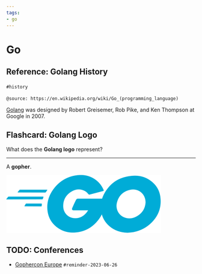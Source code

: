```yaml
---
tags:
- go
---
```


# Go

## Reference: Golang History

`#history`

`@source: https://en.wikipedia.org/wiki/Go_(programming_language)`

[Golang](https://go.dev/doc/ "#go/go") was designed by Robert Greisemer, Rob Pike, and Ken Thompson at Google in 2007.


## Flashcard: Golang Logo

What does the **Golang logo** represent?

---

A **gopher**.

![Logo](./medias/go.svg)


## TODO: Conferences

* [Gophercon Europe](https://gophercon.eu/) `#reminder-2023-06-26`


